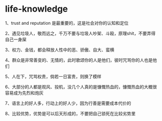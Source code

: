 # life-knowledge

1、trust and reputation 是最重要的，这是社会对你的认知和定位

2、遇见垃圾人，敬而远之，千万不要与垃圾人吵架、斗殴，原理shit，不要弄得自己一身屎

3、权力、金钱，都会释放人性中的恶、骄傲、自大、蛮横

4、群众是非常善变的、无情的，此时歌颂你的人是他们，彼时咒骂你的人也是他们

5、人在下，咒骂权贵，倘若一日富贵，则换了模样

6、大部分的人都是观风、投机，没几个人真的是慷慨热血的，慷慨热血的大概很容易成为先烈和炮灰

7、语言上的好人多，行动上的好人少，因为行善是需要成本代价的

8、比较优势，优势是可以后天形成的，不要把自己锁死在比较劣势里













